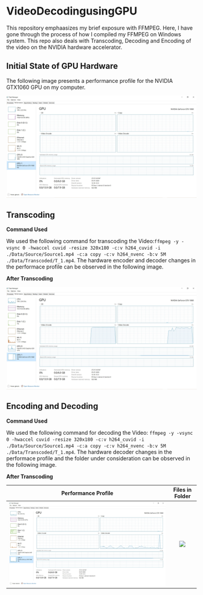 # VideoDecodingusingGPU

This repository emphaasizes my brief exposure with FFMPEG. Here, I have gone through the process of how I compiled my FFMPEG on Windows system. This repo also deals with Transcoding, Decoding and Encoding of the video on the NVIDIA hardware accelerator. 

## Initial State of GPU Hardware
The following image presents a performance profile for the NVIDIA GTX1060 GPU on my computer.

<img src="https://github.com/AnshMittal1811/VideoDecodingusingGPU/blob/master/Images/01.%20Normal.jpg" alt="NormalTask#1" width="512"/>


## Transcoding
**Command Used**

We used the following command for transcoding the Video:```ffmpeg -y -vsync 0 -hwaccel cuvid -resize 320x180 -c:v h264_cuvid -i ./Data/Source/Source1.mp4 -c:a copy -c:v h264_nvenc -b:v 5M ./Data/Transcoded/T_1.mp4```. The hardware encoder and decoder changes in the performace profile can be observed in the following image.

**After Transcoding**

<img src="https://github.com/AnshMittal1811/VideoDecodingusingGPU/blob/master/Images/02.%20Transcoded.jpg" alt="TranscodingTask#1" width="512"/>


## Encoding and Decoding

**Command Used**

We used the following command for decoding the Video: ```ffmpeg -y -vsync 0 -hwaccel cuvid -resize 320x180 -c:v h264_cuvid -i ./Data/Source/Source1.mp4 -c:a copy -c:v h264_nvenc -b:v 5M ./Data/Transcoded/T_1.mp4```. The hardware decoder changes in the performace profile and the folder under consideration can be observed in the following image.

**After Transcoding**


Performance Profile        |  Files in Folder
:-------------------------:|:-------------------------:
![](https://github.com/AnshMittal1811/VideoDecodingusingGPU/blob/master/Images/03.%20Decoded.jpg)  |  ![](https://github.com/AnshMittal1811/VideoDecodingusingGPU/blob/master/Images/03.01.%20Decoded_files.jpg")

